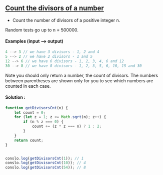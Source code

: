 ## [Count the divisors of a number](https://www.codewars.com/kata/542c0f198e077084c0000c2e)

- Count the number of divisors of a positive integer n.

Random tests go up to n = 500000.

#### Examples (input --> output) 

```js
4 --> 3 // we have 3 divisors - 1, 2 and 4
5 --> 2 // we have 2 divisors - 1 and 5
12 --> 6 // we have 6 divisors - 1, 2, 3, 4, 6 and 12
30 --> 8 // we have 8 divisors - 1, 2, 3, 5, 6, 10, 15 and 30
```

Note you should only return a number, the count of divisors. The numbers between parentheses are shown only for you to see which numbers are counted in each case.
#### Solution :

```js
function getDivisorsCnt(n) {
    let count = 0;
    for (let z = 1; z <= Math.sqrt(n); z++) {
        if (n % z === 0) {
            count += (z * z === n) ? 1 : 2;
        }
    }
    return count;
}


conslo.log(getDivisorsCnt(1)); // 1
conslo.log(getDivisorsCnt(10)); // 4
conslo.log(getDivisorsCnt(54)); // 8
```
